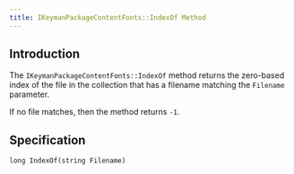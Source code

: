 ```yaml
---
title: IKeymanPackageContentFonts::IndexOf Method
---
```


## Introduction

The `IKeymanPackageContentFonts::IndexOf` method returns the zero-based
index of the file in the collection that has a filename matching the
`Filename` parameter.

If no file matches, then the method returns `-1`.

## Specification

``` clike
long IndexOf(string Filename)
```
